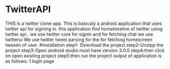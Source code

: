 # TwitterAPI
THIS is a twitter clone app.
This is basicaly a android application that uses twitter api for sigining in.
this application find hometimeline of twitter using twitter api .
we use twitter core for signin and for fetching chat we use twitterui
We use twitter  tweet parsing for the for fetching  homescreen tweeen of user.
#installation
step1- Download the project
step2-Unzipp the project
step3-Open android studio must have version 3.0.0
step4:then click on open existing project 
step5:then run the project
output of application is as follows:
1.login page


